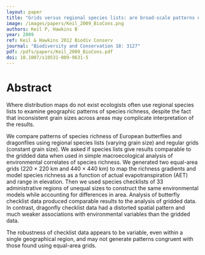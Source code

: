 ```yaml
---
layout: paper
title: "Grids versus regional species lists: are broad-scale patterns of species richness robust to the violation of constant grain size?"
image: /images/papers/Keil_2009_BioCons.png
authors: Keil P, Hawkins B
year: 2009
ref: Keil & Hawkins 2012 Biodiv Conserv
journal: "Biodiversity and Conservation 18: 3127"
pdf: /pdfs/papers/Keil_2009_BioCons.pdf
doi: 10.1007/s10531-009-9631-5
---
```


# Abstract

Where distribution maps do not exist ecologists often use regional species lists to examine geographic patterns of species richness, despite the fact that inconsistent grain sizes across areas may complicate interpretation of the results. 

We compare patterns of species richness of European butterflies and dragonflies using regional species lists (varying grain size) and regular grids (constant grain size). We asked if species lists give results comparable to the gridded data when used in simple macroecological analysis of environmental correlates of species richness. We generated two equal-area grids (220 × 220 km and 440 × 440 km) to map the richness gradients and model species richness as a function of actual evapotranspiration (AET) and range in elevation. Then we used species checklists of 33 administrative regions of unequal sizes to construct the same environmental models while accounting for differences in area. Analysis of butterfly checklist data produced comparable results to the analysis of gridded data. In contrast, dragonfly checklist data had a distorted spatial pattern and much weaker associations with environmental variables than the gridded data. 

The robustness of checklist data appears to be variable, even within a single geographical region, and may not generate patterns congruent with those found using equal-area grids.
